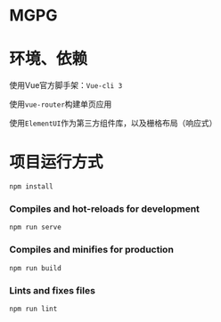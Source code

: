 # MGPG

# 环境、依赖
使用Vue官方脚手架：`Vue-cli 3`

使用`vue-router`构建单页应用

使用`ElementUI`作为第三方组件库，以及栅格布局（响应式）

# 项目运行方式
```
npm install
```

### Compiles and hot-reloads for development
```
npm run serve
```

### Compiles and minifies for production
```
npm run build
```

### Lints and fixes files
```
npm run lint
```
